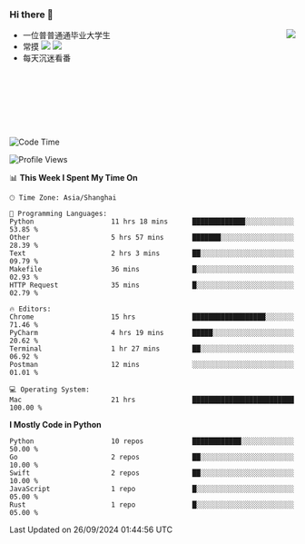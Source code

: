 ### Hi there 👋


<a href="https://github.com/yanlc39">
  <img align="right" src="https://github-readme-stats.vercel.app/api?username=yanlc39&show_icons=true&hide_border=true&icon_color=586069&title_color=a0a9af">
</a>

- 一位普普通通毕业大学生
- 常摸 ![](https://img.shields.io/badge/-Python-3e74a2?style=flat-square&logo=Python&logoColor=fff) ![](https://img.shields.io/badge/-C%2B%2B-brightgreen?style=flat-square)
- 每天沉迷看番



<br><br><br><br><br><br>


<!--START_SECTION:waka-->
![Code Time](http://img.shields.io/badge/Code%20Time-371%20hrs%206%20mins-blue)

![Profile Views](http://img.shields.io/badge/Profile%20Views-0-blue)

📊 **This Week I Spent My Time On** 

```text
🕑︎ Time Zone: Asia/Shanghai

💬 Programming Languages: 
Python                   11 hrs 18 mins      █████████████░░░░░░░░░░░░   53.85 % 
Other                    5 hrs 57 mins       ███████░░░░░░░░░░░░░░░░░░   28.39 % 
Text                     2 hrs 3 mins        ██░░░░░░░░░░░░░░░░░░░░░░░   09.79 % 
Makefile                 36 mins             █░░░░░░░░░░░░░░░░░░░░░░░░   02.93 % 
HTTP Request             35 mins             █░░░░░░░░░░░░░░░░░░░░░░░░   02.79 % 

🔥 Editors: 
Chrome                   15 hrs              ██████████████████░░░░░░░   71.46 % 
PyCharm                  4 hrs 19 mins       █████░░░░░░░░░░░░░░░░░░░░   20.62 % 
Terminal                 1 hr 27 mins        ██░░░░░░░░░░░░░░░░░░░░░░░   06.92 % 
Postman                  12 mins             ░░░░░░░░░░░░░░░░░░░░░░░░░   01.01 % 

💻 Operating System: 
Mac                      21 hrs              █████████████████████████   100.00 % 
```

**I Mostly Code in Python** 

```text
Python                   10 repos            ████████████░░░░░░░░░░░░░   50.00 % 
Go                       2 repos             ██░░░░░░░░░░░░░░░░░░░░░░░   10.00 % 
Swift                    2 repos             ██░░░░░░░░░░░░░░░░░░░░░░░   10.00 % 
JavaScript               1 repo              █░░░░░░░░░░░░░░░░░░░░░░░░   05.00 % 
Rust                     1 repo              █░░░░░░░░░░░░░░░░░░░░░░░░   05.00 % 
```




 Last Updated on 26/09/2024 01:44:56 UTC
<!--END_SECTION:waka-->
